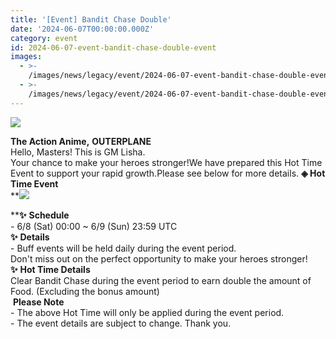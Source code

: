```yaml
---
title: '[Event] Bandit Chase Double'
date: '2024-06-07T00:00:00.000Z'
category: event
id: 2024-06-07-event-bandit-chase-double-event
images:
  - >-
    /images/news/legacy/event/2024-06-07-event-bandit-chase-double-event/6c42148b8c1d4cabad33dfc28815213e.webp
  - >-
    /images/news/legacy/event/2024-06-07-event-bandit-chase-double-event/8c0714c660d941ec8e9a4837af096290_002.webp
---
```


![](/images/news/legacy/event/2024-06-07-event-bandit-chase-double-event/6c42148b8c1d4cabad33dfc28815213e.webp)  

**The Action Anime,** **OUTERPLANE**  
Hello, Masters! This is GM Lisha.  
Your chance to make your heroes stronger!We have prepared this Hot Time Event to support your rapid growth.Please see below for more details. **◈ Hot Time Event**  
**![](/images/news/legacy/event/2024-06-07-event-bandit-chase-double-event/8c0714c660d941ec8e9a4837af096290_002.webp)  
  
****✨** **Schedule**  
\- 6/8 (Sat) 00:00 ~ 6/9 (Sun) 23:59 UTC  
**✨** **Details**  
\- Buff events will be held daily during the event period.  
Don't miss out on the perfect opportunity to make your heroes stronger!**✨** **Hot Time Details**  
Clear Bandit Chase during the event period to earn double the amount of Food. (Excluding the bonus amount)  
 **Please Note**  
\- The above Hot Time will only be applied during the event period.  
\- The event details are subject to change. Thank you.
